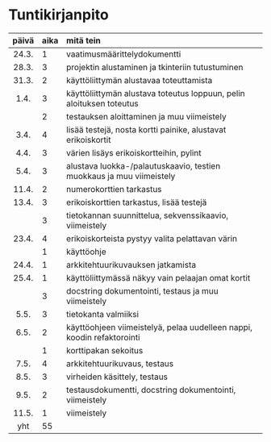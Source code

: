 # Tuntikirjanpito

| päivä | aika | mitä tein |
| :----:|:-----| :-----|
| 24.3. | 1 | vaatimusmäärittelydokumentti |
| 28.3. | 3 | projektin alustaminen ja tkinteriin tutustuminen |
| 31.3. | 2 | käyttöliittymän alustavaa toteuttamista |
| 1.4.  | 3 | käyttöliittymän alustava toteutus loppuun, pelin aloituksen toteutus |
|       | 2 | testauksen aloittaminen ja muu viimeistely |
| 3.4.  | 4 | lisää testejä, nosta kortti painike, alustavat erikoiskortit |
| 4.4.  | 3 | värien lisäys erikoiskortteihin, pylint |
| 5.4.  | 3 | alustava luokka-/palautuskaavio, testien muokkaus ja muu viimeistely |
|11.4.  | 2 | numerokorttien tarkastus |
|13.4.  | 3 | erikoiskorttien tarkastus, lisää testejä |
|       | 3 | tietokannan suunnittelua, sekvenssikaavio, viimeistely |
|23.4.  | 4 | erikoiskorteista pystyy valita pelattavan värin |
|       | 1 | käyttöohje |
|24.4.  | 1 | arkkitehtuurikuvauksen jatkamista |
|25.4.  | 1 | käyttöliittymässä näkyy vain pelaajan omat kortit |
|       | 3 | docstring dokumentointi, testaus ja muu viimeistely |
|5.5.   | 3 | tietokanta valmiiksi |
|6.5.   | 2 | käyttöohjeen viimeistelyä, pelaa uudelleen nappi, koodin refaktorointi |
|       | 1 | korttipakan sekoitus |
|7.5.   | 4 | arkkitehtuurikuvaus, testaus |
|8.5.   | 3 | virheiden käsittely, testaus |
|9.5.   | 2 | testausdokumentti, docstring dokumentointi, viimeistely |
|11.5.  | 1 | viimeistely |
| yht   | 55| |
